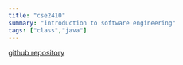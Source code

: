 ```yaml
---
title: "cse2410"
summary: "introduction to software engineering"
tags: ["class","java"]
---
```

[github repository](https://github.com/tygutowski/cse2410)